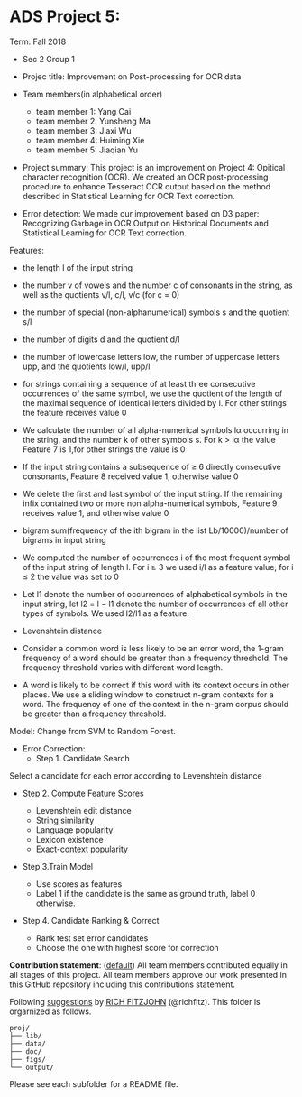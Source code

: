 # ADS Project 5: 

Term: Fall 2018

+ Sec 2 Group 1 
+ Projec title: Improvement on Post-processing for OCR data
+ Team members(in alphabetical order)
	+ team member 1: Yang Cai
	+ team member 2: Yunsheng Ma
	+ team member 3: Jiaxi Wu
	+ team member 4: Huiming Xie
	+ team member 5: Jiaqian Yu
	
+ Project summary: This project is an improvement on Project 4: Opitical character recognition (OCR). We created an OCR post-processing procedure to enhance Tesseract OCR output based on the method described in Statistical Learning for OCR Text correction.

+ Error detection: We made our improvement based on D3 paper: Recognizing Garbage in OCR Output on Historical Documents and Statistical Learning for OCR Text correction. 

Features:
+ the length l of the input string

+ the number v of vowels and the number c of consonants in the string, as well as the quotients v/l, c/l, v/c (for c = 0)

+ the number of special (non-alphanumerical) symbols s and the quotient s/l

+ the number of digits d and the quotient d/l 

+ the number of lowercase letters low, the number of uppercase letters upp, and the quotients low/l, upp/l

+ for strings containing a sequence of at least three consecutive occurrences of the same symbol, we use the quotient of the length of the maximal sequence of identical letters divided by l. For other strings the feature receives value 0

+ We calculate the number of all alpha-numerical symbols lα occurring in the string, and the number k of other symbols s. For k > lα the value Feature 7 is 1,for other strings the value is 0

+ If the input string contains a subsequence of ≥ 6 directly consecutive consonants, Feature 8 received value 1, otherwise value 0

+ We delete the first and last symbol of the input string. If the remaining infix contained two or more non alpha-numerical symbols, Feature 9 receives value 1, and otherwise value 0

+ bigram sum(frequency of the ith bigram in the list Lb/10000)/number of bigrams in input string

+ We computed the number of occurrences i of the most frequent symbol of the input string of length l. For i ≥ 3 we used i/l as a feature value, for i ≤ 2 the value was set to 0

+ Let l1 denote the number of occurrences of alphabetical symbols in the input string, let l2 = l − l1 denote the number of occurrences of all other types of symbols. We used l2/l1 as a feature.

+ Levenshtein distance

+ Consider a common word is less likely to be an error word, the 1-gram frequency of a word should be greater than a frequency threshold. The frequency threshold varies with different word length.

+ A word is likely to be correct if this word with its context occurs in other places. We use a sliding window to construct n-gram contexts for a word. The frequency of one of the context in the n-gram corpus should be greater than a frequency threshold.


Model:
Change from SVM to Random Forest.

+ Error Correction:
  + Step 1. Candidate Search

Select a candidate for each error according to Levenshtein distance

+ Step 2. Compute Feature Scores
  + Levenshtein edit distance
  + String similarity
  + Language popularity
  + Lexicon existence
  + Exact-context popularity

+ Step 3.Train Model
  + Use scores as features
  + Label 1 if the candidate is the same as ground truth, label 0 otherwise.

+ Step 4. Candidate Ranking & Correct
  + Rank test set error candidates
  + Choose the one with highest score for correction



	
**Contribution statement**: ([default](doc/a_note_on_contributions.md)) All team members contributed equally in all stages of this project. All team members approve our work presented in this GitHub repository including this contributions statement. 

Following [suggestions](http://nicercode.github.io/blog/2013-04-05-projects/) by [RICH FITZJOHN](http://nicercode.github.io/about/#Team) (@richfitz). This folder is orgarnized as follows.

```
proj/
├── lib/
├── data/
├── doc/
├── figs/
└── output/
```

Please see each subfolder for a README file.
